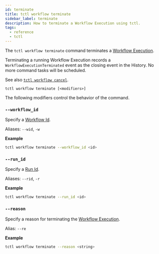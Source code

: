 ```yaml
---
id: terminate
title: tctl workflow terminate
sidebar_label: terminate
description: How to terminate a Workflow Execution using tctl.
tags:
  - reference
  - tctl
---
```


The `tctl workflow terminate` command terminates a [Workflow Execution](/docs/concepts/what-is-a-workflow-execution).

Terminating a running Workflow Execution records a `WorkflowExecutionTerminated` event as the closing event in the History.
No more command tasks will be scheduled.

See also [`tctl workflow cancel`](/docs/tctl/workflow/cancel).

`tctl workflow terminate [<modifiers>]`

The following modifiers control the behavior of the command.

### `--workflow_id`

Specify a [Workflow Id](/docs/concepts/what-is-a-workflow-id).

Aliases: `--wid`, `-w`

**Example**

```bash
tctl workflow terminate --workflow_id <id>
```

### `--run_id`

Specify a [Run Id](/docs/concepts/what-is-a-run-id).

Aliases: `--rid`, `-r`

**Example**

```bash
tctl workflow terminate --run_id <id>
```

### `--reason`

Specify a reason for terminating the [Workflow Execution](/docs/concepts/what-is-a-workflow-execution).

Alias: `--re`

**Example**

```bash
tctl workflow terminate --reason <string>
```
